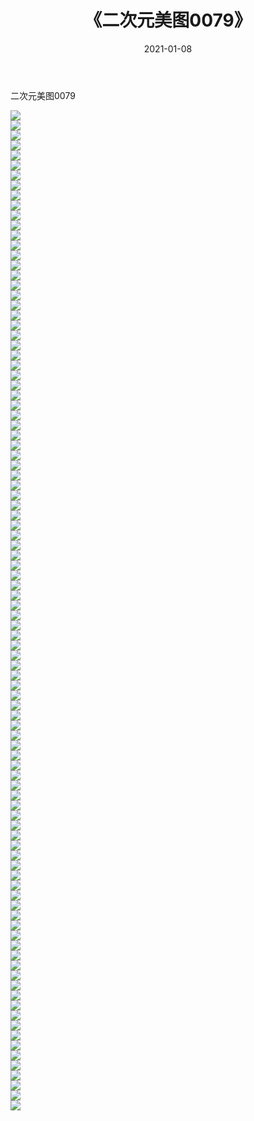 ﻿---
layout: post
title:  《二次元美图0079》
date:   2021-01-08
img: http://imgx.orgx.ga/二次元/2021/二次元美图0079/000.jpg
categories: [美女, 清纯, 唯美]
---

二次元美图0079

 ![](http://imgx.orgx.ga/二次元/2021/二次元美图0079/001.jpg) <br>![](http://imgx.orgx.ga/二次元/2021/二次元美图0079/002.jpg) <br>![](http://imgx.orgx.ga/二次元/2021/二次元美图0079/003.jpg) <br>![](http://imgx.orgx.ga/二次元/2021/二次元美图0079/004.jpg) <br>![](http://imgx.orgx.ga/二次元/2021/二次元美图0079/005.jpg) <br>![](http://imgx.orgx.ga/二次元/2021/二次元美图0079/006.jpg) <br>![](http://imgx.orgx.ga/二次元/2021/二次元美图0079/007.jpg) <br>![](http://imgx.orgx.ga/二次元/2021/二次元美图0079/008.jpg) <br>![](http://imgx.orgx.ga/二次元/2021/二次元美图0079/009.jpg) <br>![](http://imgx.orgx.ga/二次元/2021/二次元美图0079/010.jpg) <br>![](http://imgx.orgx.ga/二次元/2021/二次元美图0079/011.jpg) <br>![](http://imgx.orgx.ga/二次元/2021/二次元美图0079/012.jpg) <br>![](http://imgx.orgx.ga/二次元/2021/二次元美图0079/013.jpg) <br>![](http://imgx.orgx.ga/二次元/2021/二次元美图0079/014.jpg) <br>![](http://imgx.orgx.ga/二次元/2021/二次元美图0079/015.jpg) <br>![](http://imgx.orgx.ga/二次元/2021/二次元美图0079/016.jpg) <br>![](http://imgx.orgx.ga/二次元/2021/二次元美图0079/017.jpg) <br>![](http://imgx.orgx.ga/二次元/2021/二次元美图0079/018.jpg) <br>![](http://imgx.orgx.ga/二次元/2021/二次元美图0079/019.jpg) <br>![](http://imgx.orgx.ga/二次元/2021/二次元美图0079/020.jpg) <br>![](http://imgx.orgx.ga/二次元/2021/二次元美图0079/021.jpg) <br>![](http://imgx.orgx.ga/二次元/2021/二次元美图0079/022.jpg) <br>![](http://imgx.orgx.ga/二次元/2021/二次元美图0079/023.jpg) <br>![](http://imgx.orgx.ga/二次元/2021/二次元美图0079/024.jpg) <br>![](http://imgx.orgx.ga/二次元/2021/二次元美图0079/025.jpg) <br>![](http://imgx.orgx.ga/二次元/2021/二次元美图0079/026.jpg) <br>![](http://imgx.orgx.ga/二次元/2021/二次元美图0079/027.jpg) <br>![](http://imgx.orgx.ga/二次元/2021/二次元美图0079/028.jpg) <br>![](http://imgx.orgx.ga/二次元/2021/二次元美图0079/029.jpg) <br>![](http://imgx.orgx.ga/二次元/2021/二次元美图0079/030.jpg) <br>![](http://imgx.orgx.ga/二次元/2021/二次元美图0079/031.jpg) <br>![](http://imgx.orgx.ga/二次元/2021/二次元美图0079/032.jpg) <br>![](http://imgx.orgx.ga/二次元/2021/二次元美图0079/033.jpg) <br>![](http://imgx.orgx.ga/二次元/2021/二次元美图0079/034.jpg) <br>![](http://imgx.orgx.ga/二次元/2021/二次元美图0079/035.jpg) <br>![](http://imgx.orgx.ga/二次元/2021/二次元美图0079/036.jpg) <br>![](http://imgx.orgx.ga/二次元/2021/二次元美图0079/037.jpg) <br>![](http://imgx.orgx.ga/二次元/2021/二次元美图0079/038.jpg) <br>![](http://imgx.orgx.ga/二次元/2021/二次元美图0079/039.jpg) <br>![](http://imgx.orgx.ga/二次元/2021/二次元美图0079/040.jpg) <br>![](http://imgx.orgx.ga/二次元/2021/二次元美图0079/041.jpg) <br>![](http://imgx.orgx.ga/二次元/2021/二次元美图0079/042.jpg) <br>![](http://imgx.orgx.ga/二次元/2021/二次元美图0079/043.jpg) <br>![](http://imgx.orgx.ga/二次元/2021/二次元美图0079/044.jpg) <br>![](http://imgx.orgx.ga/二次元/2021/二次元美图0079/045.jpg) <br>![](http://imgx.orgx.ga/二次元/2021/二次元美图0079/046.jpg) <br>![](http://imgx.orgx.ga/二次元/2021/二次元美图0079/047.jpg) <br>![](http://imgx.orgx.ga/二次元/2021/二次元美图0079/048.jpg) <br>![](http://imgx.orgx.ga/二次元/2021/二次元美图0079/049.jpg) <br>![](http://imgx.orgx.ga/二次元/2021/二次元美图0079/050.jpg) <br>![](http://imgx.orgx.ga/二次元/2021/二次元美图0079/051.jpg) <br>![](http://imgx.orgx.ga/二次元/2021/二次元美图0079/052.jpg) <br>![](http://imgx.orgx.ga/二次元/2021/二次元美图0079/053.jpg) <br>![](http://imgx.orgx.ga/二次元/2021/二次元美图0079/054.jpg) <br>![](http://imgx.orgx.ga/二次元/2021/二次元美图0079/055.jpg) <br>![](http://imgx.orgx.ga/二次元/2021/二次元美图0079/056.jpg) <br>![](http://imgx.orgx.ga/二次元/2021/二次元美图0079/057.jpg) <br>![](http://imgx.orgx.ga/二次元/2021/二次元美图0079/058.jpg) <br>![](http://imgx.orgx.ga/二次元/2021/二次元美图0079/059.jpg) <br>![](http://imgx.orgx.ga/二次元/2021/二次元美图0079/060.jpg) <br>![](http://imgx.orgx.ga/二次元/2021/二次元美图0079/061.jpg) <br>![](http://imgx.orgx.ga/二次元/2021/二次元美图0079/062.jpg) <br>![](http://imgx.orgx.ga/二次元/2021/二次元美图0079/063.jpg) <br>![](http://imgx.orgx.ga/二次元/2021/二次元美图0079/064.jpg) <br>![](http://imgx.orgx.ga/二次元/2021/二次元美图0079/065.jpg) <br>![](http://imgx.orgx.ga/二次元/2021/二次元美图0079/066.jpg) <br>![](http://imgx.orgx.ga/二次元/2021/二次元美图0079/067.jpg) <br>![](http://imgx.orgx.ga/二次元/2021/二次元美图0079/068.jpg) <br>![](http://imgx.orgx.ga/二次元/2021/二次元美图0079/069.jpg) <br>![](http://imgx.orgx.ga/二次元/2021/二次元美图0079/070.jpg) <br>![](http://imgx.orgx.ga/二次元/2021/二次元美图0079/071.jpg) <br>![](http://imgx.orgx.ga/二次元/2021/二次元美图0079/072.jpg) <br>![](http://imgx.orgx.ga/二次元/2021/二次元美图0079/073.jpg) <br>![](http://imgx.orgx.ga/二次元/2021/二次元美图0079/074.jpg) <br>![](http://imgx.orgx.ga/二次元/2021/二次元美图0079/075.jpg) <br>![](http://imgx.orgx.ga/二次元/2021/二次元美图0079/076.jpg) <br>![](http://imgx.orgx.ga/二次元/2021/二次元美图0079/077.jpg) <br>![](http://imgx.orgx.ga/二次元/2021/二次元美图0079/078.jpg) <br>![](http://imgx.orgx.ga/二次元/2021/二次元美图0079/079.jpg) <br>![](http://imgx.orgx.ga/二次元/2021/二次元美图0079/080.jpg) <br>![](http://imgx.orgx.ga/二次元/2021/二次元美图0079/081.jpg) <br>![](http://imgx.orgx.ga/二次元/2021/二次元美图0079/082.jpg) <br>![](http://imgx.orgx.ga/二次元/2021/二次元美图0079/083.jpg) <br>![](http://imgx.orgx.ga/二次元/2021/二次元美图0079/084.jpg) <br>![](http://imgx.orgx.ga/二次元/2021/二次元美图0079/085.jpg) <br>![](http://imgx.orgx.ga/二次元/2021/二次元美图0079/086.jpg) <br>![](http://imgx.orgx.ga/二次元/2021/二次元美图0079/087.jpg) <br>![](http://imgx.orgx.ga/二次元/2021/二次元美图0079/088.jpg) <br>![](http://imgx.orgx.ga/二次元/2021/二次元美图0079/089.jpg) <br>![](http://imgx.orgx.ga/二次元/2021/二次元美图0079/090.jpg) <br>![](http://imgx.orgx.ga/二次元/2021/二次元美图0079/091.jpg) <br>![](http://imgx.orgx.ga/二次元/2021/二次元美图0079/092.jpg) <br>![](http://imgx.orgx.ga/二次元/2021/二次元美图0079/093.jpg) <br>![](http://imgx.orgx.ga/二次元/2021/二次元美图0079/094.jpg) <br>![](http://imgx.orgx.ga/二次元/2021/二次元美图0079/095.jpg) <br>![](http://imgx.orgx.ga/二次元/2021/二次元美图0079/096.jpg) <br>![](http://imgx.orgx.ga/二次元/2021/二次元美图0079/097.jpg) <br>![](http://imgx.orgx.ga/二次元/2021/二次元美图0079/098.jpg) <br>![](http://imgx.orgx.ga/二次元/2021/二次元美图0079/099.jpg) <br>![](http://imgx.orgx.ga/二次元/2021/二次元美图0079/100.jpg) <br>